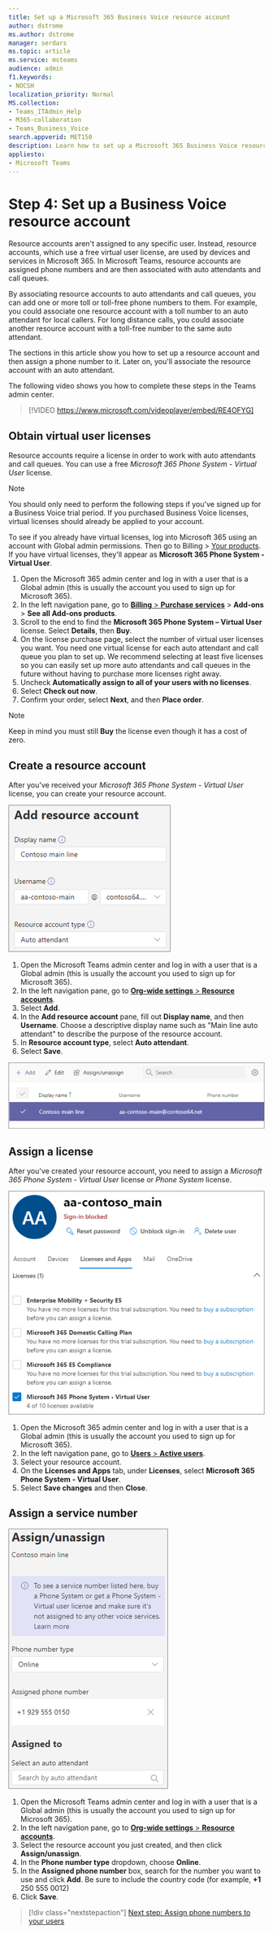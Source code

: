 ```yaml
---
title: Set up a Microsoft 365 Business Voice resource account
author: dstrome 
ms.author: dstrome
manager: serdars
ms.topic: article
ms.service: msteams
audience: admin
f1.keywords:
- NOCSH
localization_priority: Normal
MS.collection: 
- Teams_ITAdmin_Help
- M365-collaboration
- Teams_Business_Voice
search.appverid: MET150
description: Learn how to set up a Microsoft 365 Business Voice resource account for use with auto attendants.
appliesto: 
- Microsoft Teams
---
```


# Step 4: Set up a Business Voice resource account

Resource accounts aren't assigned to any specific user. Instead, resource accounts, which use a free virtual user license, are used by devices and services in Microsoft 365. In Microsoft Teams, resource accounts are assigned phone numbers and are then associated with auto attendants and call queues.

By associating resource accounts to auto attendants and call queues, you can add one or more toll or toll-free phone numbers to them. For example, you could associate one resource account with a toll number to an auto attendant for local callers. For long distance calls, you could associate another resource account with a toll-free number to the same auto attendant.

The sections in this article show you how to set up a resource account and then assign a phone number to it. Later on, you'll associate the resource account with an auto attendant.

The following video shows you how to complete these steps in the Teams admin center.

> [!VIDEO https://www.microsoft.com/videoplayer/embed/RE4OFYG]

## Obtain virtual user licenses

Resource accounts require a license in order to work with auto attendants and call queues. You can use a free *Microsoft 365 Phone System - Virtual User* license.

> [!NOTE]
> You should only need to perform the following steps if you've signed up for a Business Voice trial period. If you purchased Business Voice licenses, virtual licenses should already be applied to your account. 
>
> To see if you already have virtual licenses, log into Microsoft 365 using an account with Global admin permissions. Then go to Billing > [Your products](https://admin.microsoft.com/Adminportal/Home#/subscriptions). If you have virtual licenses, they'll appear as **Microsoft 365 Phone System - Virtual User**.

1. Open the Microsoft 365 admin center and log in with a user that is a Global admin (this is usually the account you used to sign up for Microsoft 365).
2. In the left navigation pane, go to <a href="https://admin.microsoft.com/Adminportal/Home#/catalog" target="_blank">**Billing** > **Purchase services**</a> > **Add-ons** > **See all Add-ons products**.
3. Scroll to the end to find the **Microsoft 365 Phone System – Virtual User** license. Select **Details**, then **Buy**.
4. On the license purchase page, select the number of virtual user licenses you want. You need one virtual license for each auto attendant and call queue you plan to set up. We recommend selecting at least five licenses so you can easily set up more auto attendants and call queues in the future without having to purchase more licenses right away.
5. Uncheck **Automatically assign to all of your users with no licenses**.
6. Select **Check out now**.
7. Confirm your order, select **Next**, and then **Place order**.

> [!NOTE]
> Keep in mind you must still  **Buy** the license even though it has a cost of zero.

## Create a resource account

After you've received your *Microsoft 365 Phone System - Virtual User* license, you can create your resource account.

![Screenshot of add resource account user interface.](../media/resource-account-add.png)

1. Open the Microsoft Teams admin center and log in with a user that is a Global admin (this is usually the account you used to sign up for Microsoft 365).
2. In the left navigation pane, go to <a href="https://admin.teams.microsoft.com/company-wide-settings/resource-accounts" target="_blank">**Org-wide settings** > **Resource accounts**</a>.
3. Select **Add**.
4. In the **Add resource account** pane, fill out **Display name**, and then **Username**. Choose a descriptive display name such as "Main line auto attendant" to describe the purpose of the resource account.
5. In **Resource account type**, select **Auto attendant**.
6. Select **Save**.

![Screenshot of a list of resource accounts.](../media/resource-accounts-auto-attendant-only-page.png)

## Assign a license

After you've created your resource account, you need to assign a *Microsoft 365 Phone System - Virtual User* license or *Phone System* license.

![Screenshot of assign licenses user interface in the Microsoft 365 admin center.](../media/resource-account-assign-virtual-user-license.png)

1. Open the Microsoft 365 admin center and log in with a user that is a Global admin (this is usually the account you used to sign up for Microsoft 365).
1. In the left navigation pane, go to <a href="https://admin.microsoft.com/Adminportal/Home#/users" target="_blank">**Users** > **Active users**</a>.
1. Select your resource account.
1. On the **Licenses and Apps** tab, under **Licenses**, select **Microsoft 365 Phone System - Virtual User**.
1. Select **Save changes** and then **Close**.

## Assign a service number

![Screenshot of the assign service number user interface.](../media/resource-account-assign-phone-number.png)

1. Open the Microsoft Teams admin center and log in with a user that is a Global admin (this is usually the account you used to sign up for Microsoft 365).
1. In the left navigation pane, go to <a href="https://admin.teams.microsoft.com/company-wide-settings/resource-accounts" target="_blank">**Org-wide settings** > **Resource accounts**</a>.
1. Select the resource account you just created, and then click **Assign/unassign**.
1. In the **Phone number type** dropdown, choose **Online**.
1. In the **Assigned phone number** box, search for the number you want to use and click **Add**. Be sure to include the country code (for example, **+1** 250 555 0012)
1. Click **Save**.

> [!div class="nextstepaction"]
> [Next step: Assign phone numbers to your users](set-up-assign-numbers.md)
